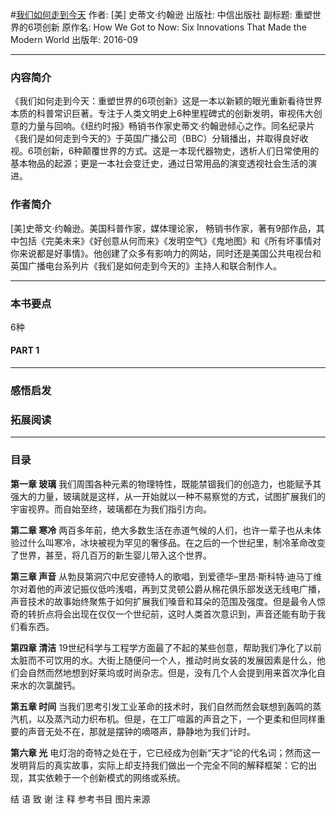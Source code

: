 #[我们如何走到今天](https://book.douban.com/subject/26890863/)
作者:  [美] 史蒂文·约翰逊
出版社: 中信出版社
副标题: 重塑世界的6项创新
原作名: How We Got to Now: Six Innovations That Made the Modern World
出版年: 2016-09
***
### 内容简介 
《我们如何走到今天：重塑世界的6项创新》这是一本以新颖的眼光重新看待世界本质的科普常识巨著。专注于人类文明史上6种里程碑式的创新发明，审视伟大创意的力量与回响。《纽约时报》畅销书作家史蒂文·约翰逊倾心之作。同名纪录片《我们是如何走到今天的》于英国广播公司（BBC）分辑播出，并取得良好收视。6项创新，6种颠覆世界的方式。这是一本现代器物史，透析人们日常使用的基本物品的起源；更是一本社会变迁史，通过日常用品的演变透视社会生活的演进。

### 作者简介 
[美]史蒂文·约翰逊。美国科普作家，媒体理论家， 畅销书作家，著有9部作品，其中包括《完美未来》《好创意从何而来》《发明空气》《鬼地图》和《所有坏事情对你来说都是好事情》。他创建了众多有影响力的网站，同时还是美国公共电视台和英国广播电台系列片《我们是如何走到今天的》主持人和联合制作人。

***
### 本书要点
6种

#### PART 1 
***
### 感悟启发
### 拓展阅读
***
### 目录
**第一章 玻璃**
我们周围各种元素的物理特性，既能禁锢我们的创造力，也能赋予其强大的力量，玻璃就是这样，从一开始就以一种不易察觉的方式，试图扩展我们的宇宙视界。而自始至终，玻璃都在为我们指引方向。

**第二章 寒冷**
两百多年前，绝大多数生活在赤道气候的人们，也许一辈子也从未体验过什么叫寒冷，冰块被视为罕见的奢侈品。在之后的一个世纪里，制冷革命改变了世界，甚至，将几百万的新生婴儿带入这个世界。

**第三章 声音**
从勃艮第洞穴中尼安德特人的歌唱，到爱德华–里昂·斯科特·迪马丁维尔对着他的声波记振仪低吟浅唱，再到艾灵顿公爵从棉花俱乐部发送无线电广播，声音技术的故事始终聚焦于如何扩展我们嗓音和耳朵的范围及强度。但是最令人惊奇的转折点将会出现在仅仅一个世纪前，这时人类首次意识到，声音还能有助于我们看东西。

**第四章 清洁**
19世纪科学与工程学方面最了不起的某些创意，帮助我们净化了以前太脏而不可饮用的水。大街上随便问一个人，推动时尚女装的发展因素是什么，他们会自然而然地想到好莱坞或时尚杂志。但是，没有几个人会提到用来首次净化自来水的次氯酸钙。

**第五章 时间**
当我们思考引发工业革命的技术时，我们自然而然会联想到轰鸣的蒸汽机，以及蒸汽动力织布机。但是，在工厂喧嚣的声音之下，一个更柔和但同样重要的声音无处不在，那就是摆钟的嘀嗒声，静静地为我们计时。

**第六章 光**
电灯泡的奇特之处在于，它已经成为创新“天才”论的代名词；然而这一发明背后的真实故事，实际上却支持我们做出一个完全不同的解释框架：它的出现，其实依赖于一个创新模式的网络或系统。

结 语
致 谢
注 释
参考书目
图片来源